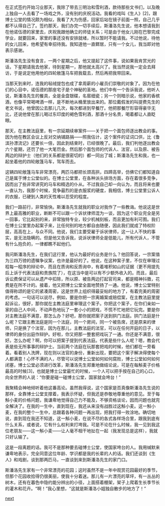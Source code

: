 
在正式签约开始习业那天，我除了带去三明治和雪利酒，款待那些文书们，以及晚上独自一人去看了一场戏之外，没有别的庆祝活动。我看的戏叫《生人》[2]，跟博士公堂的情况颇为相似，我看了大为伤感，回家后站在镜子前面一照，自己几乎都不认得自己了。签约那天，我们办完一切手续后，斯潘洛先生说，他本想请我到在他诺伍德的家里去，庆祝我跟他确立的师徒关系；可是由于他女儿刚在巴黎完成学业，就要回来，家里的事还没有安排就绪，所以暂时不能请我。不过他说，待他的女儿回来，他希望有幸招待我。我知道他一直鳏居，只有一个女儿，我当即对他表示感谢。

斯潘洛先生没有食言，一两个星期之后，他又提起了这件事，说如果我肯赏光的话，下星期请我去他家，待到星期一，那他就太高兴了。我当然说我一定会去拜访，于是说定他用他的四轮敞篷马车把我载去，然后再把我带回来。

当那天到来时，连我的毡绒提包也成了拿周薪的小雇员们崇敬的对象了。因为在他们的心目中，诺伍德的那座宅子是个神秘的圣地。他们中有一个告诉我说，他听人说，斯潘洛先生的餐具，全是金盘银碟，名窑细瓷；另一个则暗示说，他家的香槟酒，也像平常喝啤酒一样，是不断地从桶里放出来的。那位戴假发的叫提费先生的老文书说，他曾因公去那儿几次，每次都进到早餐厅。他把那餐厅形容得豪华无比，还说他曾在那儿喝过东印度的褐色雪利酒，那酒十分名贵，喝着都让人直眨眼。

那天，在主教法庭里，有一宗延期续审案件——关于把一个面包师逐出教会的事。因为他在教区会议上反对交纳铺路捐——照我估计，这个案件的证词口供，比《鲁滨孙漂流记》还要长一倍，因此到结束时，已经很晚了。最后，我们判他逐出教会六个星期，还罚了他一大笔罚金。然后那个面包师的代诉人、法官，以及原、被告两边的辩护士（他们的关系都是很密切的）都一同出了城；斯潘洛先生和我，也一起坐着他的四轮敞篷马车，驾车而去。

这辆四轮敞篷马车非常漂亮，两匹马都把长颈高拱，四蹄高举，仿佛它们都知道自己是属于博士公堂似的。在博士公堂里，在各种派头排场方面，存在着很多竞争，因而出了些非常讲究的马车和精选的仆从。不过我自己却一向认为，而且将来也要一直认为，我那个时候，竞争最烈的是衣服浆的硬度，我相信，博士公堂里公诉人的衣服，已硬到人类的天性难以忍受的程度。

我们一路前行，非常愉快。斯潘洛先生就我的职业对我作了一些教诲。他说这是世界上最高雅的职业，断断不可以跟一个诉状律师混为一谈，因为这个职业完全是另一回事，它比起别的来，非常独特专业，较少机械刻板，而且更加有利可图。我们在博士公堂里办起案子来，比任何别的地方都自由随便，因此我们就成了特权阶层，高高在上，与众不同。他说，我们主要受雇于诉状律师，这一让人不快的事实，是无法隐瞒的。但是他又告诉我，说诉状律师全是低能儿，所有代诉人，不管有什么抱负的，一律都瞧不起他们。

我问斯潘洛先生，在我们这行里，他认为最好的业务是什么？他回答说，一宗案值为三四万镑的遗嘱争议案，也许是最好的了。他说，在这种案子里，不仅在审理过程每一程序的辩论中，而且在质询和反质询中，有着堆积如山的证据（更不用提先后上诉于代表法庭和贵族院了），在这当中是可以有不少额外收入的。而且，最后诉讼费保证可以从遗产中扣除，所以原、被告两边打起官司来，都是精神抖擞，花费是在所不计的。接着，他又把博士公堂全面地赞扬了一通。他说，博士公堂特别值得称颂的是它的紧凑周密，这是世界上组织得最妥帖的地方了，有着完美的周密的考虑。一句话可以说尽，例如，要是你把一宗离婚案或赔偿案，在主教法庭里提起诉讼，很好，那你就在主教法庭里审理这个案子。你把这个案子，在你们亲如一家的自己人中间，不动声色地玩了一套小小的把戏，不慌不忙地把它玩完。要是你对主教法庭不满意，那怎么办？好吧，那你就把案子送到拱门法庭。拱门法庭是什么呢？它跟主教法庭是同一个法庭，同一个房间，同一个被告席，还是原来的律师，只是换了个法官，因为在那儿，主教法庭的法官，可以在任何开庭的日子，以律师的身份出庭作辩护。好啦，你又把那一整套把戏玩了一通。你还是不满意，很好。怎么办呢？啊，你可以把案子提到代表法庭。代表是些什么人呢？嗯，教会代表是些无所事事的辩护士。当前两个法庭在玩那套把戏的时候，他们都在一旁看着。看着别人洗牌，现在则以法官的身份，重新出现，要把这个案子解决得使每个人都满意！心怀不满的人，尽管可以说博士公堂如何如何腐败，博士公堂如何如何闭塞，博士公堂必须进行改革，斯潘洛先生郑重地做结论说，可是在每斛麦子价格最高的时候[3]，也就是博士公堂最忙的时候，一个人可以把手按在自己的心口，向全世界的人说：“你要是碰一碰博士公堂，国家就会垮台！”

我聚精会神地倾听着他这番高论。虽然我得说，这个国家是否真像斯潘洛先生说的那样，全靠博士公堂支撑着，我表示怀疑，但我还是恭敬地尊重他的意见。至于每斛小麦的价格问题，我谦卑地觉得自己力不能及，不够资格谈论，因而问题也就完全解决了。在我的一生中，直到现在，我还从来没有战胜过这斛小麦。这一斛小麦，在我的整个一生中，总跟着各种问题一再出现，把我打得一败涂地。确切地说，直到现在我还不知道，这一斛小麦，在说不尽的各式各样场合里，跟我到底有什么关系，或者说，它有什么权利来打垮我。可是不论在什么时候，我一见到我这位老朋友——这一斛小麦——让人毫不相干地扯在一起（我发现总是这样），我就只好认输了。

这是一段离题的话。我可不是那种要去碰博士公堂，使国家垮台的人。我用缄默来谦卑地表示，完全同意这位年龄、学识都是我的长辈的人的话。我们还谈到《生人》和戏剧，谈到那两匹马，一直谈到来到斯潘洛先生的家门口。

斯潘洛先生家有一个非常漂亮的花园；这时虽然不是一年中观赏花园最好的季节，但那个花园收拾得仍很美丽，使我十分着迷。那儿有一片漂亮的草坪，有一丛丛的树木，还有在暮色中隐约能分辨出的小径，上面搭着棚架，架子上爬着生长季节长的灌木和花卉。“啊！”我心里想，“这就是斯潘洛小姐独自散步的地方了！”

[next](page347)